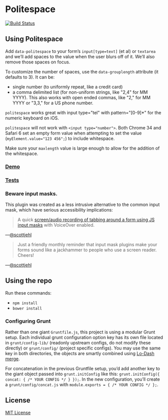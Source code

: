 # Politespace

[![Build Status](https://travis-ci.org/filamentgroup/politespace.png?branch=master)](https://travis-ci.org/filamentgroup/politespace)

## Using Politespace

Add `data-politespace` to your form’s `input[type=text]` (et al) or `textarea` and we’ll add spaces to the value when the user blurs off of it. We’ll also remove those spaces on focus.

To customize the number of spaces, use the `data-grouplength` attribute (it defaults to 3). It can be:

 * single number (to uniformly repeat, like a credit card)
 * a comma delimited list (for non-uniform strings, like "2,4" for MM YYYY). This also works with open ended commas, like "2," for MM YYYY or "3,3," for a US phone number.

`politespace` works great with input type="tel" with pattern="[0-9]*" for the numeric keyboard on iOS.

`politespace` will not work with `<input type="number">`. Both Chrome 34 and Safari 6 set an empty form value when attempting to set the value (`myElement.value="123 456";`) to include whitespace.

Make sure your `maxlength` value is large enough to allow for the addition of the whitespace.

### [Demo](http://filamentgroup.github.io/politespace/demo/demo.html)

### [Tests](http://filamentgroup.github.io/politespace/test/test.html)

### Beware input masks.

This plugin was created as a less intrusive alternative to the common input mask, which have serious accessibility implications:

> A quick [screen/audio recording of tabbing around a form using JS input masks](https://docs.google.com/file/d/0B9rGmqNcHo-mRGpMS0xQbzVzeGM/edit) with VoiceOver enabled.

—[@scottjehl](https://twitter.com/scottjehl/status/317313054503211010)

> Just a friendly monthly reminder that input mask plugins make your forms sound like a jackhammer to people who use a screen reader. Cheers!

—[@scottjehl](https://twitter.com/scottjehl/statuses/317291417326206976)

## Using the repo

Run these commands:

 * `npm install`
 * `bower install`

### Configuring Grunt

Rather than one giant `Gruntfile.js`, this project is using a modular Grunt setup. Each individual grunt configuration option key has its own file located in `grunt/config-lib/` (readonly upstream configs, do not modify these directly) or `grunt/config/` (project specific configs). You may use the same key in both directories, the objects are smartly combined using [Lo-Dash merge](http://lodash.com/docs#merge).

For concatenation in the previous Gruntfile setup, you’d add another key to the giant object passed into `grunt.initConfig` like this: `grunt.initConfig({ concat: { /* YOUR CONFIG */ } });`. In the new configuration, you’ll create a `grunt/config/concat.js` with `module.exports = { /* YOUR CONFIG */ };`.

## License

[MIT License](http://en.wikipedia.org/wiki/MIT_License)
